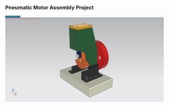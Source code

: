 ### Pneumatic Motor Assembly Project

![Pneumatic Motor Assembly Project](https://github.com/hugovr24/Projects/blob/master/Aerospace_Mechanical_Eng_Projects/NX_Designs/PROJECT15_PNEUMATIC%20MOTOR/PNEUMATIC_MOTOR_ASSY.png)



